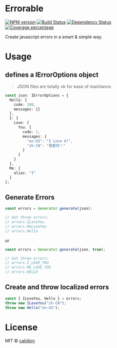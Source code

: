 # Errorable

[![NPM version][npm-image]][npm-url] [![Build Status][travis-image]][travis-url] [![Dependency Status][daviddm-image]][daviddm-url] [![Coverage percentage][coveralls-image]][coveralls-url]

Create javascript errors in a smart & simple way.

# Usage

## defines a IErrorOptions object

> JSON files are totally ok for ease of maintance.

```ts
const json: IErrorOptions = {
  Hello: {
    code: 100,
    messages: {}
  },
  I: {
    Love: {
      You: {
        code: 1,
        messages: {
          "en-US": "I Love U!",
          "zh-CN": "我爱你！"
        }
      }
    }
  },
  Me: {
    alias: "I"
  }
};
```

## Generate Errors

```ts
const errors = Generator.generate(json);

// Got three errors:
// errors.ILoveYou
// errors.MeLoveYou
// errors.Hello

```

or 

```ts
const errors = Generator.generate(json, true);

// Got three errors:
// errors.I_LOVE_YOU
// errors.ME_LOVE_YOU
// errors.HELLO

```

## Create and throw localized errors

```ts
const { ILoveYou, Hello } = errors;
throw new ILoveYou("zh-CN");
throw new Hello("en-US");
```

# License

MIT © [calidion](https://calidion.github.io)

[npm-image]: https://badge.fury.io/js/errorable.svg
[npm-url]: https://npmjs.org/package/errorable
[travis-image]: https://travis-ci.org/calidion/errorable.svg
[travis-url]: https://travis-ci.org/calidion/errorable
[daviddm-image]: https://david-dm.org/calidion/errorable.svg?theme=shields.io
[daviddm-url]: https://david-dm.org/calidion/errorable
[coveralls-image]: https://coveralls.io/repos/calidion/errorable/badge.svg?branch=master&service=github
[coveralls-url]: https://coveralls.io/github/calidion/errorable?branch=master
